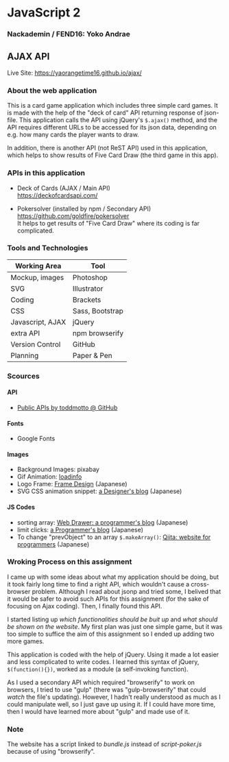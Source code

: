 # JavaScript 2
### Nackademin / FEND16: Yoko Andrae

## AJAX API

Live Site:  https://yaorangetime16.github.io/ajax/

### About the web application
This is a card game application which includes three simple card games. It is made with the help of the "deck of card" API returning response of json-file.
This application calls the API using jQuery's `$.ajax()` method, and the API requires different URLs to be accessed for its json data, depending on e.g. how many cards the player wants to draw.

In addition, there is another API (not ReST API) used in this application, which helps to show results of Five Card Draw (the third game in this app).

### APIs in this application
* Deck of Cards (AJAX / Main API)  
https://deckofcardsapi.com/

* Pokersolver (installed by npm / Secondary API)  
https://github.com/goldfire/pokersolver  
It helps to get results of "Five Card Draw" where its coding is far complicated.

### Tools and Technologies
|Working Area | Tool|
|-----|-----|
|Mockup, images|Photoshop|
|SVG|Illustrator|
|Coding|Brackets|
|CSS|Sass, Bootstrap|
|Javascript, AJAX|jQuery|
|extra API|npm browserify|
|Version Control|GitHub|
|Planning|Paper & Pen|

### Scources

#### API
* [Public APIs by toddmotto @ GitHub](https://github.com/toddmotto/public-apis)

#### Fonts
* Google Fonts

#### Images
* Background Images: pixabay
* Gif Animation: [loadinfo](http://www.loadinfo.net/)
* Logo Frame: [Frame Design](http://frames-design.com/) (Japanese)
* SVG CSS animation snippet: [a Designer's blog](http://www.brightonline.jp/web/html5/s17/) (Japanese)

#### JS Codes
* sorting array: 
[Web Drawer: a programmer's blog](http://webdrawer.net/javascript/jssort.html) (Japanese)
* limit clicks: 
[a Programmer's blog](https://halkyo.wordpress.com/2016/03/25/jquery-%E6%8C%87%E5%AE%9A%E3%81%AE%E3%82%AF%E3%83%AA%E3%83%83%E3%82%AF%E5%9B%9E%E6%95%B0%E3%81%A7class%E3%82%92%E4%BB%98%E5%8A%A0/) (Japanese)
* To change "prevObject" to an array `$.makeArray()`: 
[Qiita: website for programmers](http://qiita.com/kazu56/items/0d49adc864bed0ed4fa2) (Japanese)

### Wroking Process on this assignment
I came up with some ideas about what my application should be doing, but it took fairly long time to find a right API, which wouldn't cause a cross-browser problem. Although I read about jsonp and tried some, I belived that it would be safer to avoid such APIs for this assignment (for the sake of focusing on Ajax coding). Then, I finally found this API.  

I started listing up *which functionalities should be buit up* and *what should be shown on the website*.  My first plan was just one simple game, but it was too simple to suffice the aim of this assignment so I ended up adding two more games.

This application is coded with the help of jQuery. Using it made a lot easier and less complicated to write codes. I learned this syntax of jQuery, `$(function(){})`,  worked as a module (a self-invoking function).

As I used a secondary API which required "browserify" to work on browsers, I tried to use "gulp" (there was "gulp-browserify" that could *watch* the file's updating). However, I hadn't really understood as much as I could manipulate well, so I just gave up using it. If I could have more time, then I would have learned more about "gulp" and made use of it.
  
  ### Note
  The website has a script linked to *bundle.js* instead of *script-poker.js* because of using "browserify".